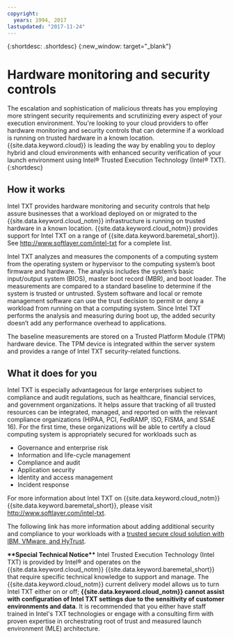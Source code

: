 ```yaml
---
copyright:
  years: 1994, 2017
lastupdated: "2017-11-24"
---
```


{:shortdesc: .shortdesc}
{:new_window: target="_blank"}

# Hardware monitoring and security controls

The escalation and sophistication of malicious threats has you employing more stringent security requirements and scrutinizing every aspect of your execution environment. You're looking to your cloud providers to offer hardware monitoring and security controls that can determine if a workload is running on trusted hardware in a known location. {{site.data.keyword.cloud}} is leading the way by enabling you to deploy hybrid and cloud environments with enhanced security verification of your launch environment using Intel&reg; Trusted Execution Technology (Intel&reg; TXT). {:shortdesc}

## How it works

Intel TXT provides hardware monitoring and security controls that help assure businesses that a workload deployed on or migrated to the {{site.data.keyword.cloud_notm}} infrastructure is running on trusted hardware in a known location. {{site.data.keyword.cloud_notm}} provides support for Intel TXT on a range of {{site.data.keyword.baremetal_short}}. See http://www.softlayer.com/intel-txt for a complete list.

Intel TXT analyzes and measures the components of a computing system from the operating system or hypervisor to the computing system’s boot firmware and hardware. The analysis includes the system’s basic input/output system (BIOS), master boot record (MBR), and boot loader. The measurements are compared to a standard baseline to determine if the system is trusted or untrusted. System software and local or remote management software can use the trust decision to permit or deny a workload from running on that a computing system. Since Intel TXT performs the analysis and measuring during boot up, the added security doesn’t add any performance overhead to applications.

The baseline measurements are stored on a Trusted Platform Module (TPM) hardware device. The TPM device is integrated within the server system and provides a range of Intel TXT security-related functions.

## What it does for you

Intel TXT is especially advantageous for large enterprises subject to compliance and audit regulations, such as healthcare, financial services, and government organizations. It helps assure that tracking of all trusted resources can be integrated, managed, and reported on with the relevant compliance organizations (HIPAA, PCI, FedRAMP, ISO, FISMA, and SSAE 16). For the first time, these organizations will be able to certify a cloud computing system is appropriately secured for workloads such as

* Governance and enterprise risk
* Information and life-cycle management
* Compliance and audit
* Application security
* Identity and access management
* Incident response

For more information about Intel TXT on {{site.data.keyword.cloud_notm}} {{site.data.keyword.baremetal_short}}, please visit http://www.softlayer.com/intel-txt.

The following link has more information about adding additional security and compliance to your workloads with a [trusted secure cloud solution with IBM, VMware, and HyTrust](http://wpc.c320.edgecastcdn.net/00C320/DeploymentGuide_IBM_Intel_HyTrust_VMware_v1%200.pdf).

**\*\*Special Technical Notice\*\*** Intel Trusted Execution Technology (Intel TXT) is provided by Intel&reg; and operates on the {{site.data.keyword.cloud_notm}} {{site.data.keyword.baremetal_short}} that require specific technical knowledge to support and manage. The {{site.data.keyword.cloud_notm}} current delivery model allows us to turn Intel TXT either on or off; **{{site.data.keyword.cloud_notm}} cannot assist with configuration of Intel TXT settings due to the sensitivity of customer environments and data**. It is recommended that you either have staff trained in Intel's TXT technologies or engage with a consulting firm with proven expertise in orchestrating root of trust and measured launch environment (MLE) architecture.
